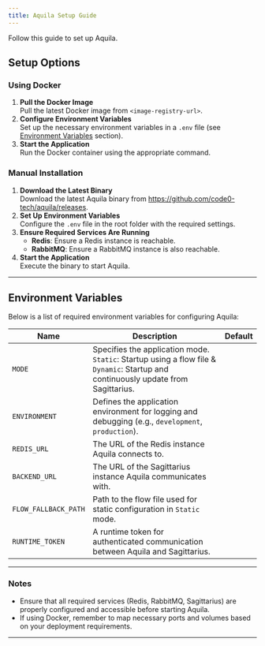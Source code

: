 ```yaml
---
title: Aquila Setup Guide
---
```


Follow this guide to set up Aquila.

## Setup Options

### Using Docker

1. **Pull the Docker Image**  
   Pull the latest Docker image from `<image-registry-url>`.
2. **Configure Environment Variables**  
   Set up the necessary environment variables in a `.env` file (see [Environment Variables](#environment-variables)
   section).
3. **Start the Application**  
   Run the Docker container using the appropriate command.

### Manual Installation

1. **Download the Latest Binary**  
   Download the latest Aquila binary from https://github.com/code0-tech/aquila/releases.
2. **Set Up Environment Variables**  
   Configure the `.env` file in the root folder with the required settings.
3. **Ensure Required Services Are Running**
    - **Redis**: Ensure a Redis instance is reachable.
    - **RabbitMQ**: Ensure a RabbitMQ instance is also reachable.
4. **Start the Application**  
   Execute the binary to start Aquila.

---

## Environment Variables

Below is a list of required environment variables for configuring Aquila:

| Name                 | Description                                                                                                                        | Default |
|----------------------|------------------------------------------------------------------------------------------------------------------------------------|---------|
| `MODE`               | Specifies the application mode. `Static`: Startup using a flow file & `Dynamic`: Startup and continuously update from Sagittarius. |         |
| `ENVIRONMENT`        | Defines the application environment for logging and debugging (e.g., `development`, `production`).                                 |         |
| `REDIS_URL`          | The URL of the Redis instance Aquila connects to.                                                                                  |         |
| `BACKEND_URL`        | The URL of the Sagittarius instance Aquila communicates with.                                                                      |         |
| `FLOW_FALLBACK_PATH` | Path to the flow file used for static configuration in `Static` mode.                                                              |         |
| `RUNTIME_TOKEN`      | A runtime token for authenticated communication between Aquila and Sagittarius.                                                    |         |

---

### Notes

- Ensure that all required services (Redis, RabbitMQ, Sagittarius) are properly configured and accessible before
  starting Aquila.
- If using Docker, remember to map necessary ports and volumes based on your deployment requirements.

---